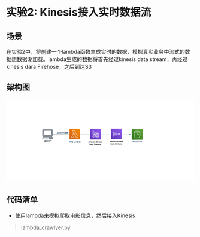 # 实验2: Kinesis接入实时数据流
## 场景
在实验2中，将创建一个lambda函数生成实时的数据，模拟真实业务中流式的数据想数据湖加载。lambda生成的数据将首先经过kinesis data stream，再经过kinesis dara Firehose，之后到达S3

## 架构图
![1-arch](../images/2-arch.png)

## 代码清单
- 使用lambda来模拟爬取电影信息，然后接入Kinesis
> lambda_crawlyer.py
